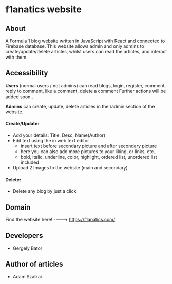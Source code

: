 # f1anatics website

## About
A Formula 1 blog website written in JavaScript with React and connected to Firebase database. This website allows admin and only admins to create/update/delete articles, whilst users can read the articles, and interact with them.

## Accessibility
<b>Users</b> (normal users / not admins) can read blogs, login, register, comment, reply to comment, like a comment, delete a comment
Further actions will be added soon..

<b>Admins</b> can create, update, delete articles in the /admin section of the website.
#### Create/Update:
- Add your details: Title, Desc, Name(Author)
- Edit text using the in web text editor 
  - insert text before secondary picture and after secondary picture
  - here you can also add more pictures to your liking, or links, etc..
  - bold, italic, underline, color, highlight, ordered list, unordered list included
- Upload 2 Images to the website (main and secondary)
#### Delete:
- Delete any blog by just a click

## Domain
Find the website here! ----> https://f1anatics.com/

## Developers
- Gergely Bator

## Author of articles
- Adam Szalkai
